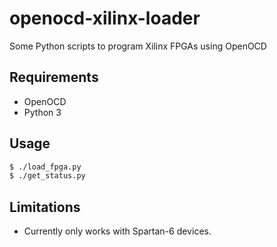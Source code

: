 # openocd-xilinx-loader

Some Python scripts to program Xilinx FPGAs using OpenOCD

## Requirements

- OpenOCD
- Python 3

## Usage

```bash
$ ./load_fpga.py
$ ./get_status.py
```

## Limitations

- Currently only works with Spartan-6 devices.
